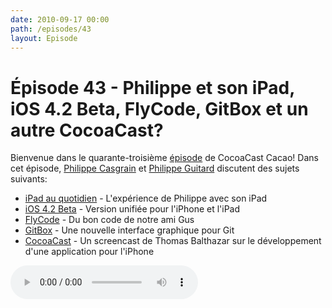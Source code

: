 ```yaml
---
date: 2010-09-17 00:00
path: /episodes/43
layout: Episode
---
```

# Épisode 43 - Philippe et son iPad, iOS 4.2 Beta, FlyCode, GitBox et un autre CocoaCast?
<p>Bienvenue dans le quarante-troisième <a href="https://cacaocast.com/media/cacaocast_43.mp3" title="CocoaCast Cacao Episode 43">épisode</a> de CocoaCast Cacao! Dans cet épisode, <a href="http://www.twitter.com/philippec" title="Philippe Casgrain sur Twitter">Philippe Casgrain</a> et <a href="http://www.twitter.com/philippeguitard" title="Philippe Guitard sur Twitter">Philippe Guitard</a> discutent des sujets suivants:</p>
<ul><li><a href="http://developer.casgrain.com/?p=109" title="iPad au quotidien">iPad au quotidien</a> - L'expérience de Philippe avec son iPad</li>
<li><a href="http://www.apple.com/fr/ipad/software-update/" title="iOS 4.2 Beta">iOS 4.2 Beta</a> - Version unifiée pour l'iPhone et l'iPad</li>
<li><a href="http://github.com/ccgus/flycode" title="FlyCode">FlyCode</a> - Du bon code de notre ami Gus</li>
<li><a href="http://gitbox.pierlis.com/" title="GitBox">GitBox</a> - Une nouvelle interface graphique pour Git</li>
<li><a href="http://suitmymind.com/blog/category/cocoa-casts" title="CocoaCast">CocoaCast</a> - Un screencast de Thomas Balthazar sur le développement d'une application pour l'iPhone</li>
</ul>
<p><audio controls><source src="https://cacaocast.com/media/cacaocast_43.mp3" type="audio/mpeg"><source src="https://cacaocast.com/media/cacaocast_43.mp3" type="audio/mp4">Votre navigateur ne supporte pas l'élément audio / Your browser does not support the audio element.</audio></p>
